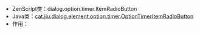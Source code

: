 * ZenScript类：dialog.option.timer.ItemRadioButton
* Java类：[cat.jiu.dialog.element.option.timer.OptionTimerItemRadioButton]()
* 作用：